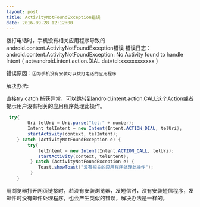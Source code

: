 ```yaml
---
layout: post
title: ActivityNotFoundException错误
date: 2016-09-28 12:12:00
---
```


拨打电话时，手机没有相关应用程序导致的android.content.ActivityNotFoundException错误
错误日志：android.content.ActivityNotFoundException: No Activity found to handle Intent { act=android.intent.action.DIAL dat=tel:xxxxxxxxxxxx }

错误原因：`因为手机没有安装可以拨打电话的应用程序`

解决办法:

直接try catch 捕获异常，可以跳转到android.intent.action.CALL这个Action或者提示用户没有相关的应用程序处理此操作。
```java
 try{
        Uri telUri = Uri.parse("tel:" + number);
        Intent telIntent = new Intent(Intent.ACTION_DIAL, telUri);
        startActivity(context, telIntent);
    } catch (ActivityNotFoundException e) {
        try{
            telIntent = new Intent(Intent.ACTION_CALL, telUri);
            startActivity(context, telIntent);
         } catch (ActivityNotFoundException e) {
            Toast.showToast("没有相关的应用程序处理此操作");
         }
    }

```

用浏览器打开网页链接时，若没有安装浏览器，发短信时，没有安装短信程序，发邮件时没有邮件处理程序，也会产生类似的错误，解决办法是一样的。


